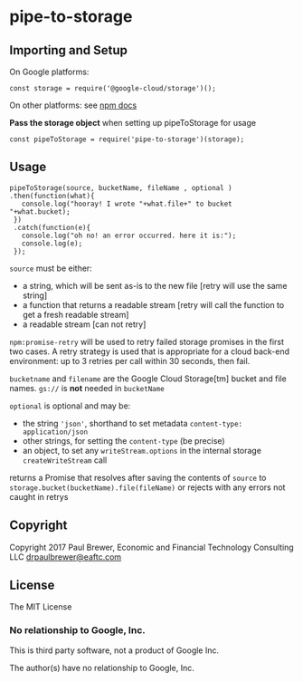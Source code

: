 # pipe-to-storage

## Importing and Setup

On Google platforms:

    const storage = require('@google-cloud/storage')();

On other platforms: see [npm docs](https://www.npmjs.com/package/@google-cloud/storage)

**Pass the storage object** when setting up pipeToStorage for usage

    const pipeToStorage = require('pipe-to-storage')(storage);

## Usage

    pipeToStorage(source, bucketName, fileName , optional )
    .then(function(what){ 
       console.log("hooray! I wrote "+what.file+" to bucket "+what.bucket);
     })
     .catch(function(e){
       console.log("oh no! an error occurred. here it is:");
       console.log(e);
     });

`source` must be either:

* a string, which will be sent as-is to the new file [retry will use the same string]
* a function that returns a readable stream [retry will call the function to get a fresh readable stream]
* a readable stream [can not retry]

`npm:promise-retry` will be used to retry failed storage promises in the first two cases.  A retry strategy
is used that is appropriate for a cloud back-end environment: up to 3 retries per call within 30 seconds, then fail.

`bucketname` and `filename` are the Google Cloud Storage[tm] bucket and file names.  `gs://` is **not** needed in `bucketName`

`optional` is optional and may be:

* the string `'json'`, shorthand to set metadata `content-type: application/json`
* other strings, for setting the `content-type` (be precise)
* an object, to set any `writeStream.options` in the internal storage `createWriteStream` call

returns a Promise that resolves after saving the contents of `source` to 
`storage.bucket(bucketName).file(fileName)` or rejects with any errors not caught in retrys

## Copyright

Copyright 2017 Paul Brewer, Economic and Financial Technology Consulting LLC <drpaulbrewer@eaftc.com>

## License

The MIT License

### No relationship to Google, Inc. 

This is third party software, not a product of Google Inc.

The author(s) have no relationship to Google, Inc. 


